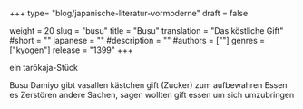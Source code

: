 +++
type= "blog/japanische-literatur-vormoderne"
draft = false

weight = 20
slug = "busu"
title = "Busu"
translation = "Das köstliche Gift"
#short = ""
japanese = ""
#description = ""
#authors = [""]
genres = ["kyogen"]
release = "1399"
+++

ein tarōkaja-Stück



Busu
Damiyo gibt vasallen kästchen gift (Zucker) zum aufbewahren
Essen es
Zerstören andere Sachen, sagen wollten gift essen um sich umzubringen


